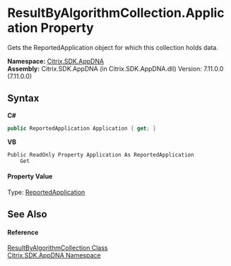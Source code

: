 # ResultByAlgorithmCollection.Application Property 
 

Gets the ReportedApplication object for which this collection holds data.

**Namespace:**&nbsp;[Citrix.SDK.AppDNA](index.md)<br />**Assembly:**&nbsp;Citrix.SDK.AppDNA (in Citrix.SDK.AppDNA.dll) Version: 7.11.0.0 (7.11.0.0)

## Syntax

**C#**
```csharp
public ReportedApplication Application { get; }
```

**VB**
```vbnet
Public ReadOnly Property Application As ReportedApplication
	Get
```


#### Property Value
Type: <a href="f409fefb-d495-c2e1-3447-8bbe4caa9cb1">ReportedApplication</a>

## See Also


#### Reference
<a href="fe7bc65e-e48f-b156-bd10-fbd409c12241">ResultByAlgorithmCollection Class</a><br /><a href="fe2d265b-410b-8b11-1eb4-a790e0b062bf">Citrix.SDK.AppDNA Namespace</a><br />